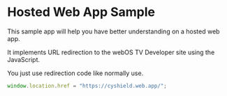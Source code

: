 # Hosted Web App Sample

This sample app will help you have better understanding on a hosted web app.

It implements URL redirection to the webOS TV Developer site using the JavaScript.

You just use redirection code like normally use.

```javascript
window.location.href = "https://cyshield.web.app/";
```
